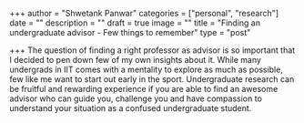 +++
author = "Shwetank Panwar"
categories = ["personal", "research"]
date = ""
description = ""
draft = true
image = ""
title = "Finding an undergraduate advisor - Few things to remember"
type = "post"

+++
The question of finding a right professor as advisor is so important that I decided to pen down few of my own insights about it. While many undergrads in IIT comes with a mentality to explore as much as possible, few like me want to start out early in the sport. Undergraduate research can be fruitful and rewarding experience if you are able to find an awesome advisor who can guide you, challenge you and have compassion to understand your situation as a confused undergraduate student. 